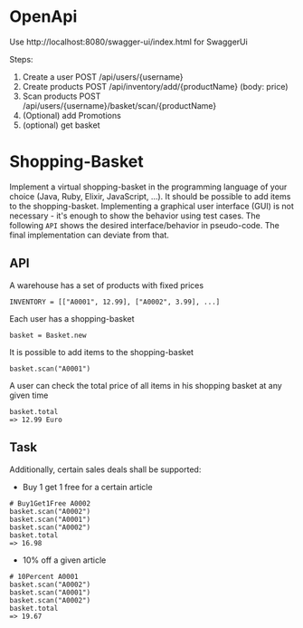 # OpenApi

Use http://localhost:8080/swagger-ui/index.html for SwaggerUi

Steps:

1. Create a user POST /api/users/{username}
2. Create products POST /api/inventory/add/{productName} (body: price)
3. Scan products POST /api/users/{username}/basket/scan/{productName}
4. (Optional) add Promotions
5. (optional) get basket

# Shopping-Basket

Implement a virtual shopping-basket in the programming language of your choice (Java, Ruby, Elixir, JavaScript, ...). It
should be possible to add items to the shopping-basket. Implementing a graphical user interface (GUI) is not necessary -
it's enough to show the behavior using test cases.
The following `API` shows the desired interface/behavior in pseudo-code. The final implementation can deviate from that.

## API

A warehouse has a set of products with fixed prices

```
INVENTORY = [["A0001", 12.99], ["A0002", 3.99], ...]
```

Each user has a shopping-basket

```
basket = Basket.new
```

It is possible to add items to the shopping-basket

```
basket.scan("A0001")
```

A user can check the total price of all items in his shopping basket at any given time

```
basket.total
=> 12.99 Euro
```

## Task

Additionally, certain sales deals shall be supported:

* Buy 1 get 1 free for a certain article

```
# Buy1Get1Free A0002
basket.scan("A0002")
basket.scan("A0001")
basket.scan("A0002")
basket.total
=> 16.98
```

* 10% off a given article

```
# 10Percent A0001
basket.scan("A0002")
basket.scan("A0001")
basket.scan("A0002")
basket.total
=> 19.67
```
